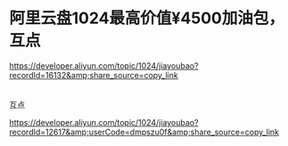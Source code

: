 # 阿里云盘1024最高价值¥4500加油包，互点


https://developer.aliyun.com/topic/1024/jiayoubao?recordId=16132&amp;share_source=copy_link<br />
<br />
<br />
互点

https://developer.aliyun.com/topic/1024/jiayoubao?recordId=12617&amp;userCode=dmpszu0f&amp;share_source=copy_link

